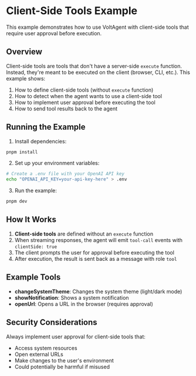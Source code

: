 # Client-Side Tools Example

This example demonstrates how to use VoltAgent with client-side tools that require user approval before execution.

## Overview

Client-side tools are tools that don't have a server-side `execute` function. Instead, they're meant to be executed on the client (browser, CLI, etc.). This example shows:

1. How to define client-side tools (without `execute` function)
2. How to detect when the agent wants to use a client-side tool
3. How to implement user approval before executing the tool
4. How to send tool results back to the agent

## Running the Example

1. Install dependencies:

```bash
pnpm install
```

2. Set up your environment variables:

```bash
# Create a .env file with your OpenAI API key
echo "OPENAI_API_KEY=your-api-key-here" > .env
```

3. Run the example:

```bash
pnpm dev
```

## How It Works

1. **Client-side tools** are defined without an `execute` function
2. When streaming responses, the agent will emit `tool-call` events with `clientSide: true`
3. The client prompts the user for approval before executing the tool
4. After execution, the result is sent back as a message with role `tool`

## Example Tools

- **changeSystemTheme**: Changes the system theme (light/dark mode)
- **showNotification**: Shows a system notification
- **openUrl**: Opens a URL in the browser (requires approval)

## Security Considerations

Always implement user approval for client-side tools that:

- Access system resources
- Open external URLs
- Make changes to the user's environment
- Could potentially be harmful if misused
